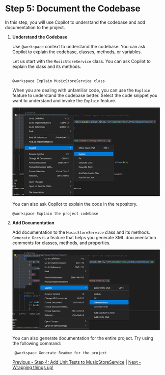 # Step 5: Document the Codebase

In this step, you will use Copilot to understand the codebase and add documentation to the project.

1. **Understand the Codebase**

   Use `@workspace` context to understand the codebase. You can ask Copilot to explain the codebase, classes, methods, or variables.

   Let us start with the `MusicStoreService` class. You can ask Copilot to explain the class and its methods.

   ```text

   @workspace Explain MusicStoreService class

   ```

   When you are dealing with unfamiliar code, you can use the `Explain` feature to understand the codebase better. Select the code snippet you want to understand and invoke the `Explain` feature.

   ![image](/media/374763489-89e6176e-57b8-471b-8943-540ddead1162.png)

   You can also ask Copilot to explain the code in the repository.

   ```text
   @workspace Explain the project codebase
   ```

2. **Add Documentation**

   Add documentation to the `MusicStoreService` class and its methods. `Generate Docs` is a feature that helps you generate XML documentation comments for classes, methods, and properties.

   ![image](/media/374763574-6fa13ba1-e6d0-4f1f-914c-4f0e7824da01.png)

   You can also generate documentation for the entire project. Try using the following command:

   ```text
    @workspace Generate Readme for the project

   ```

   [Previous - Step 4: Add Unit Tests to MusicStoreService](./04-Step04.md) | [Next - Wrapping things up!](Finish.md)
